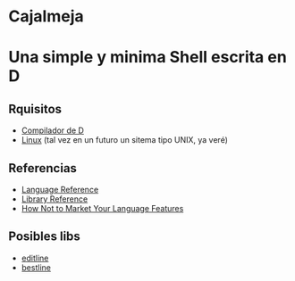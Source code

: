 Cajalmeja
=========
# Una simple y minima Shell escrita en D

Rquisitos
-----------
- [Compilador de D](https://dlang.org/download.html)
- [Linux](https://es.wikipedia.org/wiki/GNU/Linux) (tal vez en un futuro un sitema tipo UNIX, ya veré)

Referencias
-----------
- [Language Reference](https://dlang.org/spec/spec.html)
- [Library Reference](https://dlang.org/phobos/index.html)
- [How Not to Market Your Language Features](https://youtu.be/_kRsbu82zqs?si=kqnBYyF3xvM3p8Gd)

Posibles libs
-------------
- [editline](https://github.com/troglobit/editline)
- [bestline](https://github.com/jart/bestline)
